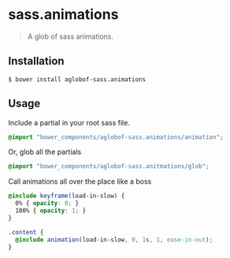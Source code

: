 # sass.animations
> A glob of sass animations.

## Installation

```
$ bower install aglobof-sass.animations
```
 
## Usage
 
Include a partial in your root sass file.

```scss
@import "bower_components/aglobof-sass.animations/animation";
```

Or, glob all the partials

```scss
@import "bower_components/aglobof-sass.anitmations/glob";
```
 
Call animations all over the place like a boss
 
```scss
@include keyframe(load-in-slow) {
  0% { opacity: 0; }
  100% { opacity: 1; }
}

.content {
  @include animation(load-in-slow, 0, 1s, 1, ease-in-out);
}
```
